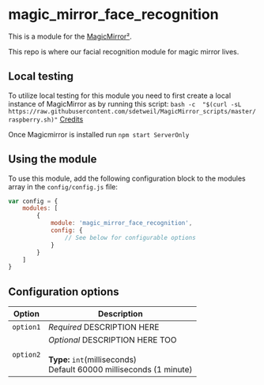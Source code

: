 # magic_mirror_face_recognition

This is a module for the [MagicMirror²](https://github.com/MichMich/MagicMirror/).

This repo is where our facial recognition module for magic mirror lives. 
## Local testing
To utilize local testing for this module you need to first create a local instance of MagicMirror as by running this script: 
```bash -c  "$(curl -sL https://raw.githubusercontent.com/sdetweil/MagicMirror_scripts/master/raspberry.sh)"```
[Credits](https://github.com/sdetweil/MagicMirror_scripts) 

Once Magicmirror is installed run ```npm start ServerOnly```

## Using the module

To use this module, add the following configuration block to the modules array in the `config/config.js` file:
```js
var config = {
    modules: [
        {
            module: 'magic_mirror_face_recognition',
            config: {
                // See below for configurable options
            }
        }
    ]
}
```

## Configuration options

| Option           | Description
|----------------- |-----------
| `option1`        | *Required* DESCRIPTION HERE
| `option2`        | *Optional* DESCRIPTION HERE TOO <br><br>**Type:** `int`(milliseconds) <br>Default 60000 milliseconds (1 minute)
